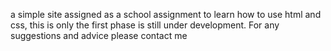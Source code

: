 a simple site assigned as a school assignment to learn how to use html and css, this is only the first phase is still under development.
For any suggestions and advice please contact me
